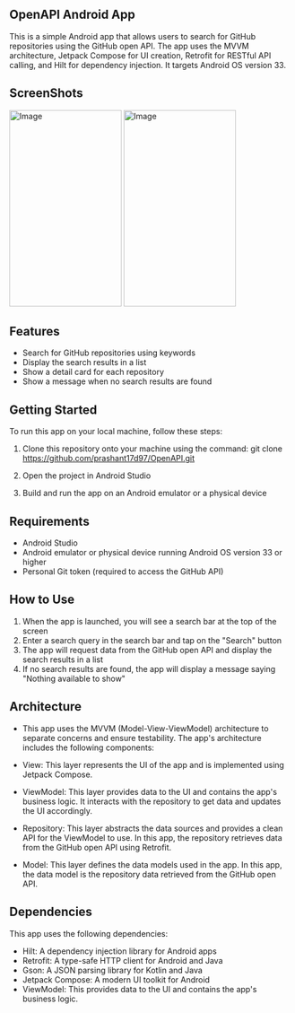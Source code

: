 ## OpenAPI Android App
This is a simple Android app that allows users to search for GitHub repositories using the GitHub open API. The app uses the MVVM architecture, Jetpack Compose for UI creation, Retrofit for RESTful API calling, and Hilt for dependency injection. It targets Android OS version 33.

## ScreenShots
<img src="https://github.com/prashant17d97/ImageFolder/blob/main/Images/Screenshot_20230406-172557.png" alt="Image" width="200" height="350">

<img src="https://github.com/prashant17d97/ImageFolder/blob/main/Images/Screenshot_20230406-172624.png" alt="Image" width="200" height="350">


## Features
- Search for GitHub repositories using keywords
- Display the search results in a list
- Show a detail card for each repository
- Show a message when no search results are found

## Getting Started
To run this app on your local machine, follow these steps:

1. Clone this repository onto your machine using the command: git clone https://github.com/prashant17d97/OpenAPI.git

2. Open the project in Android Studio
  
3. Build and run the app on an Android emulator or a physical device

## Requirements
- Android Studio
- Android emulator or physical device running Android OS version 33 or higher
- Personal Git token (required to access the GitHub API)

## How to Use
1. When the app is launched, you will see a search bar at the top of the screen
2. Enter a search query in the search bar and tap on the "Search" button
3. The app will request data from the GitHub open API and display the search results in a list
4. If no search results are found, the app will display a message saying "Nothing available to show"

## Architecture
- This app uses the MVVM (Model-View-ViewModel) architecture to separate concerns and ensure testability. The app's architecture includes the following components:

- View: This layer represents the UI of the app and is implemented using Jetpack Compose.
- ViewModel: This layer provides data to the UI and contains the app's business logic. It interacts with the repository to get data and updates the UI accordingly.
- Repository: This layer abstracts the data sources and provides a clean API for the ViewModel to use. In this app, the repository retrieves data from the GitHub open API using Retrofit.
- Model: This layer defines the data models used in the app. In this app, the data model is the repository data retrieved from the GitHub open API.

## Dependencies
This app uses the following dependencies:

- Hilt: A dependency injection library for Android apps
- Retrofit: A type-safe HTTP client for Android and Java
- Gson: A JSON parsing library for Kotlin and Java
- Jetpack Compose: A modern UI toolkit for Android
- ViewModel: This provides data to the UI and contains the app's business logic. 
